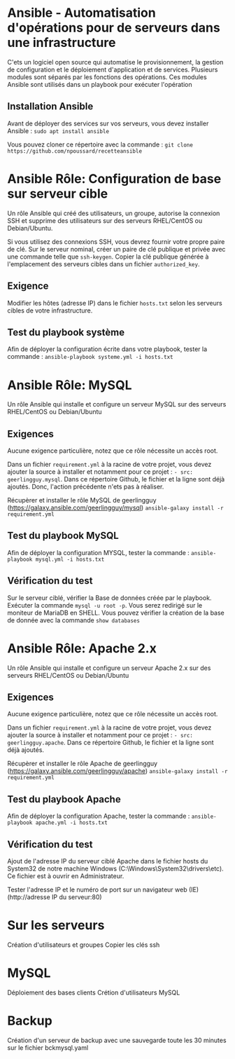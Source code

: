 # Ansible - Automatisation d'opérations pour de serveurs dans une infrastructure

C'ets un logiciel open source qui automatise le provisionnement, la gestion de configuration et le déploiement d'application et de services.
Plusieurs modules sont séparés par les fonctions des opérations.
Ces modules Ansible sont utilisés dans un playbook pour exécuter l'opération

## Installation Ansible

Avant de déployer des services sur vos serveurs, vous devez installer Ansible :
`sudo apt install ansible`

Vous pouvez cloner ce répertoire avec la commande : 
`git clone https://github.com/npoussard/recetteansible`

# Ansible Rôle:  Configuration de base sur serveur cible

Un rôle Ansible qui créé des utilisateurs, un groupe, autorise la connexion SSH et supprime des utilisateurs sur des serveurs RHEL/CentOS ou Debian/Ubuntu.

Si vous utilisez des connexions SSH, vous devrez fournir votre propre paire de clé. Sur le serveur nominal, créer un paire de clé publique et privée avec une commande telle que `ssh-keygen`. Copier la clé publique générée à l'emplacement des serveurs cibles dans un fichier `authorized_key`.

## Exigence

Modifier les hôtes (adresse IP) dans le fichier `hosts.txt` selon les serveurs cibles de votre infrastructure.

## Test du playbook système

Afin de déployer la configuration écrite dans votre playbook, tester la commande : 
`ansible-playbook systeme.yml -i hosts.txt`

# Ansible Rôle: MySQL

Un rôle Ansible qui installe et configure un serveur MySQL sur des serveurs RHEL/CentOS ou Debian/Ubuntu

## Exigences

Aucune exigence particulière, notez que ce rôle nécessite un accès root.

Dans un fichier `requirement.yml` à la racine de votre projet, vous devez ajouter la source à installer et notamment pour ce projet : `- src: geerlingguy.mysql`.
Dans ce répertoire Github, le fichier et la ligne sont déjà ajoutés.
Donc, l'action précédente n'ets pas à réaliser.

Récupèrer et installer le rôle MySQL de geerlingguy (https://galaxy.ansible.com/geerlingguy/mysql)
`ansible-galaxy install -r requirement.yml`

## Test du playbook MySQL

Afin de déployer la configuration MYSQL, tester la commande : 
`ansible-playbook mysql.yml -i hosts.txt`

## Vérification du test

Sur le serveur ciblé, vérifier la Base de données créée par le playbook.
Exécuter la commande `mysql -u root -p`.
Vous serez redirigé sur le moniteur de MariaDB en SHELL.
Vous pouvez vérifier la création de la base de donnée avec la commande `show databases`

# Ansible Rôle: Apache 2.x 

Un rôle Ansible qui installe et configure un serveur Apache 2.x sur des serveurs RHEL/CentOS ou Debian/Ubuntu

## Exigences

Aucune exigence particulière, notez que ce rôle nécessite un accès root.

Dans un fichier `requirement.yml` à la racine de votre projet, vous devez ajouter la source à installer et notamment pour ce projet : `- src: geerlingguy.apache`.
Dans ce répertoire Github, le fichier et la ligne sont déjà ajoutés.

Récupèrer et installer le rôle Apache de geerlingguy 
(https://galaxy.ansible.com/geerlingguy/apache)
`ansible-galaxy install -r requirement.yml`

## Test du playbook Apache

Afin de déployer la configuration Apache, tester la commande : `ansible-playbook apache.yml -i hosts.txt`

## Vérification du test

Ajout de l'adresse IP du serveur ciblé Apache dans le fichier hosts du System32 de notre machine Windows (C:\Windows\System32\drivers\etc). Ce fichier est à ouvrir en Administrateur.

Tester l'adresse IP et le numéro de port sur un navigateur web (IE)
(http://adresse IP du serveur:80)

# Sur les serveurs
Création d'utilisateurs et groupes 
Copier les clés ssh

# MySQL
Déploiement des bases clients
  Crétion d'utilisateurs MySQL
  
# Backup
Création d'un serveur de backup avec une sauvegarde toute les 30 minutes
   sur le fichier bckmysql.yaml
